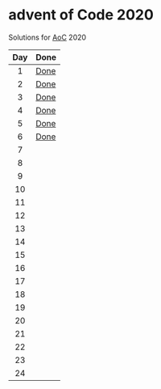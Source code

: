 # advent of Code 2020

Solutions for [AoC](https://adventofcode.com/2020) 2020

|Day|Done|
|:---:|---|
|1|[Done](day01/Day01.java)|
|2|[Done](day02/Day02.java)|
|3|[Done](day03/Day03.java)|
|4|[Done](day04/Day04.java)|
|5|[Done](day05/Day05.java)|
|6|[Done](day06/Day06.java)|
|7| |
|8| |
|9| |
|10| |
|11| |
|12| |
|13| |
|14| |
|15| |
|16| |
|17| |
|18| |
|19| |
|20| |
|21| |
|22| |
|23| |
|24| |